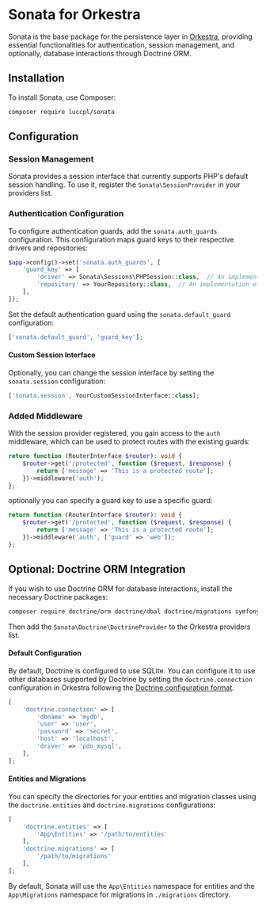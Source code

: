 # Sonata for Orkestra

Sonata is the base package for the persistence layer in [Orkestra](https://packagist.org/packages/luccpl/orkestra), providing essential functionalities for authentication, session management, and optionally, database interactions through Doctrine ORM.

## Installation

To install Sonata, use Composer:

```bash
composer require luccpl/sonata
```

## Configuration

### Session Management

Sonata provides a session interface that currently supports PHP's default session handling. To use it, register the `Sonata\SessionProvider` in your providers list.

### Authentication Configuration

To configure authentication guards, add the `sonata.auth_guards` configuration. This configuration maps guard keys to their respective drivers and repositories:

```php
$app->config()->set('sonata.auth_guards', [
    'guard_key' => [
        'driver' => Sonata\Sessions\PHPSession::class,  // An implementation of Sonata\Interfaces\AuthGuardInterface
        'repository' => YourRepository::class,  // An implementation of Sonata\Interfaces\Repository\IdentifiableInterface
    ],
]);
```

Set the default authentication guard using the `sonata.default_guard` configuration:

```php
['sonata.default_guard', 'guard_key'];
```

#### Custom Session Interface

Optionally, you can change the session interface by setting the `sonata.session` configuration:

```php
['sonata.session', YourCustomSessionInterface::class];
```

### Added Middleware

With the session provider registered, you gain access to the `auth` middleware, which can be used to protect routes with the existing guards:

```php
return function (RouterInterface $router): void {
    $router->get('/protected', function ($request, $response) {
        return ['message' => 'This is a protected route'];
    })->middleware('auth');
};
```

optionally you can specify a guard key to use a specific guard:
<!-- @todo review this code, it is not compatible with current middleware function but should be implemented for orkestra 1.1 -->
```php
return function (RouterInterface $router): void {
    $router->get('/protected', function ($request, $response) {
        return ['message' => 'This is a protected route'];
    })->middleware('auth', ['guard' => 'web']);
};
```


## Optional: Doctrine ORM Integration

If you wish to use Doctrine ORM for database interactions, install the necessary Doctrine packages:

```bash
composer require doctrine/orm doctrine/dbal doctrine/migrations symfony/cache
```

Then add the `Sonata\Doctrine\DoctrineProvider` to the Orkestra providers list.


#### Default Configuration

By default, Doctrine is configured to use SQLite. You can configure it to use other databases supported by Doctrine by setting the `doctrine.connection` configuration in Orkestra following the [Doctrine configuration format](https://www.doctrine-project.org/projects/doctrine-dbal/en/4.0/reference/configuration.html).

```php
[
	'doctrine.connection' => [
		'dbname' => 'mydb',
		'user' => 'user',
		'password' => 'secret',
		'host' => 'localhost',
		'driver' => 'pdo_mysql',
	],
];
```

#### Entities and Migrations

You can specify the directories for your entities and migration classes using the `doctrine.entities` and `doctrine.migrations` configurations:

```php
[
	'doctrine.entities' => [
		'App\Entities' => '/path/to/entities'
	],
	'doctrine.migrations' => [
		'/path/to/migrations'
	],
];
```

By default, Sonata will use the `App\Entities` namespace for entities and the `App\Migrations` namespace for migrations in `./migrations` directory.
